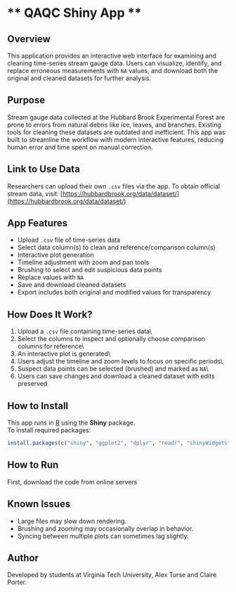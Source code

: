 # ** QAQC Shiny App **
## Overview  
This application provides an interactive web interface for examining and cleaning time-series stream gauge data. Users can visualize, identify, and replace erroneous measurements with `NA` values, and download both the original and cleaned datasets for further analysis.

## Purpose 
Stream gauge data collected at the Hubbard Brook Experimental Forest are prone to errors from natural debris like ice, leaves, and branches. Existing tools for cleaning these datasets are outdated and inefficient. This app was built to streamline the workflow with modern interactive features, reducing human error and time spent on manual correction.

## Link to Use Data  
Researchers can upload their own `.csv` files via the app. To obtain official stream data, visit: [https://hubbardbrook.org/data/dataset/](https://hubbardbrook.org/data/dataset/)

## App Features  
- Upload `.csv` file of time-series data  
- Select data column(s) to clean and reference/comparison column(s)  
- Interactive plot generation  
- Timeline adjustment with zoom and pan tools  
- Brushing to select and edit suspicious data points  
- Replace values with `NA`  
- Save and download cleaned datasets  
- Export includes both original and modified values for transparency  

## How Does It Work?

1.  Upload a `.csv` file containing time-series data\
2.  Select the columns to inspect and optionally choose comparison columns for reference\
3.  An interactive plot is generated\
4.  Users adjust the timeline and zoom levels to focus on specific periods\
5.  Suspect data points can be selected (brushed) and marked as `NA`\
6.  Users can save changes and download a cleaned dataset with edits preserved

## How to Install

This app runs in [R](https://www.r-project.org/) using the **Shiny** package.\
To install required packages:

``` r
install.packages(c("shiny", "ggplot2", "dplyr", "readr", "shinyWidgets", "plotly"))
```

## How to Run

First, download the code from online servers

## Known Issues

-   Large files may slow down rendering.
-   Brushing and zooming may occasionally overlap in behavior.
-   Syncing between multiple plots can sometimes lag slightly.

## Author

Developed by students at Virginia Tech University, Alex Turse and Claire Porter.
